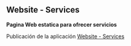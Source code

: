 ## Website - Services

**Pagina Web estatica para ofrecer servicios**

Publicación de la aplicación [Website - Services](https://keen-khorana-e55473.netlify.app)
